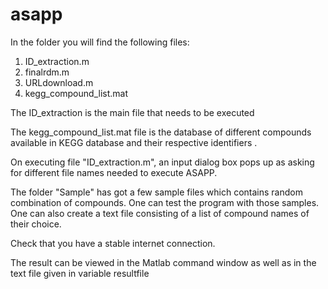 # asapp
In the folder you will find the following files:
1. ID_extraction.m
2. finalrdm.m
3. URLdownload.m
4. kegg_compound_list.mat

The ID_extraction is the main file that needs to be executed

The kegg_compound_list.mat file is the database of different compounds available in KEGG database and their respective identifiers .

On executing file "ID_extraction.m", an input dialog box pops up as asking for different file names needed to execute ASAPP.

The folder "Sample" has got a few sample files which contains random combination of compounds. One can test the program with those samples. One can also create a text file consisting of a list of compound names of their choice.

Check that you have a stable internet connection.

The result can be viewed in the Matlab command window as well as in the text file given in variable resultfile
